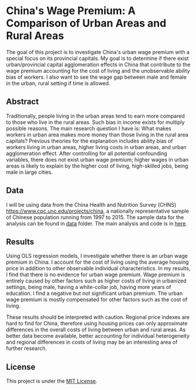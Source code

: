 # China's Wage Premium: A Comparison of Urban Areas and Rural Areas
The goal of this project is to investigate China's urban wage premium with a special focus on its provincial capitals. My goal is to determine if there exist urban/provincial capital agglomeration effects in China that contribute to the wage premium accounting for the cost of living and the unobservable ability bias of workers. I also want to see the wage gap between male and female in the urban, rural setting if time is allowed.

## Abstract
Traditionally, people living in the urban areas tend to earn more compared to those who live in the rural areas. Such bias in income exists for multiply possible reasons. The main research question I have is: What makes workers in urban area makes more money than those living in the rural area capitals? Previous theories for the explanation includes ability bias of workers living in urban areas, higher living costs in urban areas, and urban agglomeration effect. After controlling for all potential confounding variables, there does not exist urban wage premium; higher wages in urban areas is likely to explain by the higher cost of living, high-skilled jobs, being male in large cities.

## Data
I will be using data from the China Health and Nutrition Survey (CHNS) https://www.cpc.unc.edu/projects/china, a nationally representative sample of Chinese population running from 1997 to 2015. The sample data for the analysis can be found in [data](data) folder. The main analysis and code is in [here](final_report.ipynb).

## Results
Using OLS regression models, I investigate whether there is an urban wage premium in China. I account for the cost of living using the average housing price in addition to other observable individual characteristics. In my results, I find that there is no evidence for urban wage premium. Wage premium is entirely caused by other factors such as higher costs of living in urbanized settings, being male, having a white-collar job, having more years of education. I find a negative but not significant urban premium. The urban wage premium is mostly compensated for other factors such as the cost of living.

These results should be interpreted with caution. Regional price indexes are hard to find for China, therefore using housing prices can only approximate differences in the overall costs of living between urban and rural areas. As better data become available, better accounting for individual heterogeneity and regional differences in costs of living may be an interesting area of further research.

## License
This project is under the [MIT License](LICENSE).
